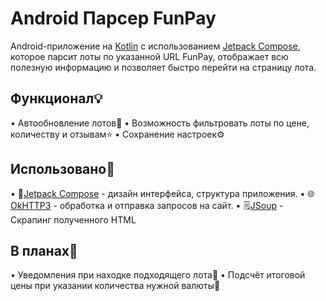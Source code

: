 # Android Парсер FunPay
Android-приложение на [Kotlin](https://kotlinlang.org/) с использованием [Jetpack Compose](https://developer.android.com/compose), которое парсит лоты по указанной URL FunPay, отображает всю полезную информацию и позволяет быстро перейти на страницу лота.
##  Функционал💡
• Автообновление лотов🔄️
• Возможность фильтровать лоты по цене, количеству и отзывам⭐
• Сохранение настроек⚙️

## Использовано📲
• 🚀[Jetpack Compose](https://developer.android.com/compose) - дизайн интерфейса, структура приложения.
• 🌐[OkHTTP3](https://github.com/square/okhttp) - обработка и отправка запросов на сайт.
• 🗒️[JSoup](https://jsoup.org/) - Скрапинг полученного HTML

## В планах📝
• Уведомления при находке подходящего лота🔔
• Подсчёт итоговой цены при указании количества нужной валюты🧮